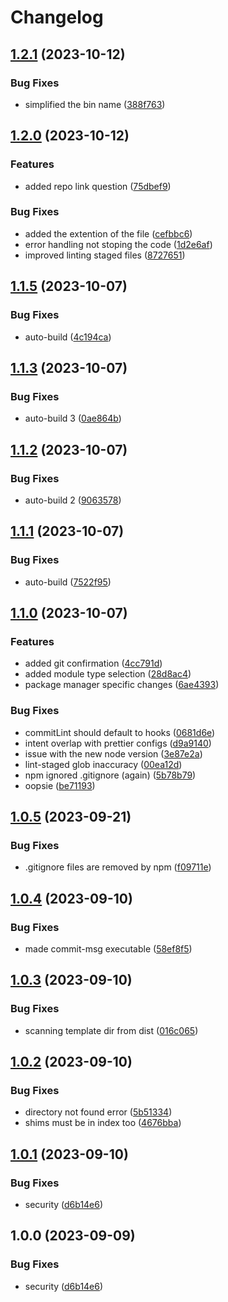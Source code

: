 # Changelog

## [1.2.1](https://github.com/A7mooz/ts-gen/compare/v1.2.0...v1.2.1) (2023-10-12)


### Bug Fixes

* simplified the bin name ([388f763](https://github.com/A7mooz/ts-gen/commit/388f763dbdb3d8b294b8421baafd70b9a1212324))

## [1.2.0](https://github.com/A7mooz/ts-gen/compare/v1.1.5...v1.2.0) (2023-10-12)


### Features

* added repo link question ([75dbef9](https://github.com/A7mooz/ts-gen/commit/75dbef98613b316537f3918dcaee50ec5b6e12e3))


### Bug Fixes

* added the extention of the file ([cefbbc6](https://github.com/A7mooz/ts-gen/commit/cefbbc6aa2b853496a44d617afc65a088ee3e847))
* error handling not stoping the code ([1d2e6af](https://github.com/A7mooz/ts-gen/commit/1d2e6af3d566da7c1fe7996c97269f649f8dbf1a))
* improved linting staged files ([8727651](https://github.com/A7mooz/ts-gen/commit/87276516807eda985eb1db452d8a8454f24aee3c))

## [1.1.5](https://github.com/A7mooz/ts-gen/compare/v1.1.4...v1.1.5) (2023-10-07)


### Bug Fixes

* auto-build ([4c194ca](https://github.com/A7mooz/ts-gen/commit/4c194ca1101590a7bce78db666bf94e2bb6e9c51))

## [1.1.3](https://github.com/A7mooz/ts-gen/compare/v1.1.2...v1.1.3) (2023-10-07)


### Bug Fixes

* auto-build 3 ([0ae864b](https://github.com/A7mooz/ts-gen/commit/0ae864b36202858257abedb25fb7b3f180c8aeb3))

## [1.1.2](https://github.com/A7mooz/ts-gen/compare/v1.1.1...v1.1.2) (2023-10-07)


### Bug Fixes

* auto-build 2 ([9063578](https://github.com/A7mooz/ts-gen/commit/9063578e42bf9ebd444bf914afb1c40d2a674f07))

## [1.1.1](https://github.com/A7mooz/ts-gen/compare/v1.1.0...v1.1.1) (2023-10-07)


### Bug Fixes

* auto-build ([7522f95](https://github.com/A7mooz/ts-gen/commit/7522f9544659387fc9128f2f38614e65271647ea))

## [1.1.0](https://github.com/A7mooz/ts-gen/compare/v1.0.5...v1.1.0) (2023-10-07)


### Features

* added git confirmation ([4cc791d](https://github.com/A7mooz/ts-gen/commit/4cc791d259122ffd3614f27e91617c9ed86bfb7e))
* added module type selection ([28d8ac4](https://github.com/A7mooz/ts-gen/commit/28d8ac49f573ba70f552daaa5240cb38da1d36e9))
* package manager specific changes ([6ae4393](https://github.com/A7mooz/ts-gen/commit/6ae439396ad5754ff896009b273e0ddf837d4190))


### Bug Fixes

* commitLint should default to hooks ([0681d6e](https://github.com/A7mooz/ts-gen/commit/0681d6e51a000f2a2e8731557290472a73936769))
* intent overlap with prettier configs ([d9a9140](https://github.com/A7mooz/ts-gen/commit/d9a91400c9679432115e6aaa0dee2aec1b5167de))
* issue with the new node version ([3e87e2a](https://github.com/A7mooz/ts-gen/commit/3e87e2ad1c6626b0f8c76335f8a10b1afa47c773))
* lint-staged glob inaccuracy ([00ea12d](https://github.com/A7mooz/ts-gen/commit/00ea12d3bbe07902050e6789b79095a2be7e8ceb))
* npm ignored .gitignore (again) ([5b78b79](https://github.com/A7mooz/ts-gen/commit/5b78b7947efd1cd662fc19aecda1778e39f46e44))
* oopsie ([be71193](https://github.com/A7mooz/ts-gen/commit/be7119331d2f4f9edf20b3d15ffa0c72bf86b6d2))

## [1.0.5](https://github.com/A7mooz/ts-gen/compare/v1.0.4...v1.0.5) (2023-09-21)


### Bug Fixes

* .gitignore files are removed by npm ([f09711e](https://github.com/A7mooz/ts-gen/commit/f09711eafb4d0875af05a514111570c194a18413))

## [1.0.4](https://github.com/A7mooz/ts-gen/compare/v1.0.3...v1.0.4) (2023-09-10)


### Bug Fixes

* made commit-msg executable ([58ef8f5](https://github.com/A7mooz/ts-gen/commit/58ef8f5d7d51fa1159035b3a20b1fad886f18644))

## [1.0.3](https://github.com/A7mooz/ts-gen/compare/v1.0.2...v1.0.3) (2023-09-10)


### Bug Fixes

* scanning template dir from dist ([016c065](https://github.com/A7mooz/ts-gen/commit/016c065b8070d1e1f3b1b3ca89b8926ace9d0dc8))

## [1.0.2](https://github.com/A7mooz/ts-gen/compare/v1.0.1...v1.0.2) (2023-09-10)


### Bug Fixes

* directory not found error ([5b51334](https://github.com/A7mooz/ts-gen/commit/5b51334cf2301d6478d7d3a162968254b8eaae63))
* shims must be in index too ([4676bba](https://github.com/A7mooz/ts-gen/commit/4676bba0c728d1e436fedd1acec5cc18352b93c2))

## [1.0.1](https://github.com/A7mooz/ts-gen/compare/v1.0.0...v1.0.1) (2023-09-10)


### Bug Fixes

* security ([d6b14e6](https://github.com/A7mooz/ts-gen/commit/d6b14e6319f1094f6416bb4bb4219955c8c35b06))

## 1.0.0 (2023-09-09)


### Bug Fixes

* security ([d6b14e6](https://github.com/A7mooz/ts-gen/commit/d6b14e6319f1094f6416bb4bb4219955c8c35b06))
